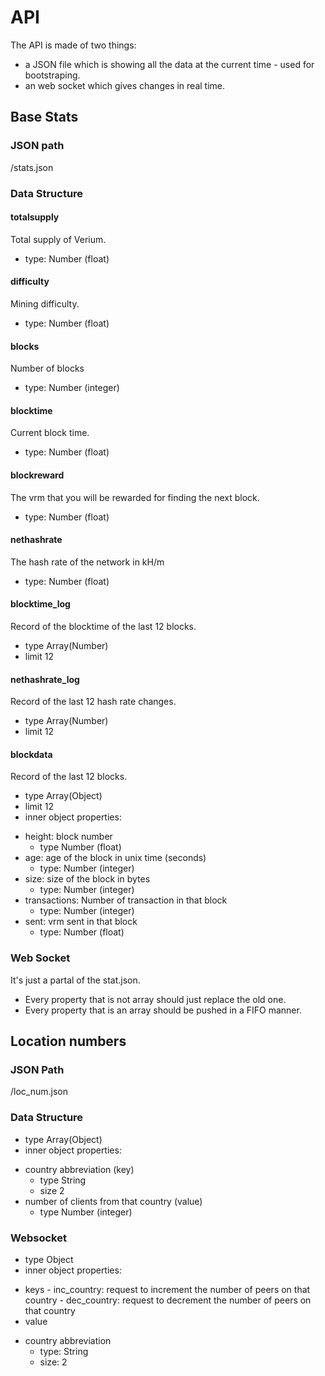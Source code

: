 # API
The API is made of two things:
- a JSON file which is showing all the data at the current time - used for bootstraping.
- an web socket which gives changes in real time.
## Base Stats
### JSON path
/stats.json
### Data Structure
#### totalsupply
Total supply of Verium.
- type: Number (float)

#### difficulty
Mining difficulty.
- type: Number (float)

#### blocks
Number of blocks
- type: Number (integer)

#### blocktime
Current block time.
- type: Number (float)

#### blockreward
The vrm that you will be rewarded for finding the next block.
- type: Number (float)

#### nethashrate
The hash rate of the network in kH/m
- type: Number (float)

#### blocktime_log
Record of the blocktime of the last 12 blocks.
- type Array(Number)
- limit 12

#### nethashrate_log
Record of the last 12 hash rate changes.
- type Array(Number)
- limit 12

#### blockdata
Record of the last 12 blocks.

- type Array(Object)
- limit 12
- inner object properties:
 * height: block number
     - type Number (float)
 * age: age of the block in unix time (seconds)
     - type: Number (integer)
 * size: size of the block in bytes
     - type: Number (integer)
 * transactions: Number of transaction in that block
     - type: Number (integer)
 * sent: vrm sent in that block
     - type: Number (float)

### Web Socket
It's just a partal of the stat.json.
- Every property that is not array should just replace the old one.
- Every property that is an array should be pushed in a FIFO manner.

## Location numbers
### JSON Path
/loc_num.json
### Data Structure
- type Array(Object)
- inner object properties:
 * country abbreviation (key)
    - type String
    - size 2
 * number of clients from that country (value)
    - type Number (integer)

### Websocket
- type Object
- inner object properties:
 * keys
        - inc_country: request to increment the number of peers on that country
        - dec_country: request to decrement the number of peers on that country
 * value
  - country abbreviation
     * type: String
     * size: 2
